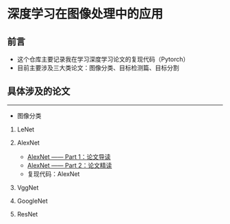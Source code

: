 # 深度学习在图像处理中的应用

## 前言
- 这个仓库主要记录我在学习深度学习论文的复现代码（Pytorch）
- 目前主要涉及三大类论文：图像分类、目标检测篇、目标分割

## 具体涉及的论文
---
- 图像分类
1. LeNet
  
2. AlexNet
	- [AlexNet —— Part 1：论文导读](https://blog.csdn.net/qq_41033011/article/details/110070192)
	- [AlexNet —— Part 2：论文精读](https://blog.csdn.net/qq_41033011/article/details/110085760)
   - 复现代码：AlexNet
3. VggNet
4. GoogleNet
5. ResNet

